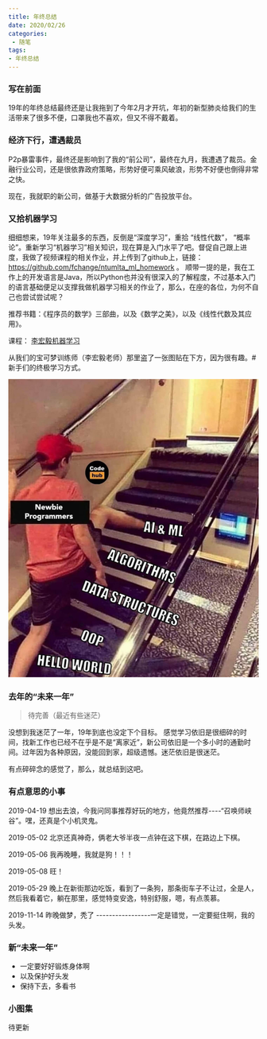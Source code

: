 ```yaml
---
title: 年终总结
date: 2020/02/26
categories: 
 - 随笔
tags: 
- 年终总结
---
```

### 写在前面

19年的年终总结最终还是让我拖到了今年2月才开坑，年初的新型肺炎给我们的生活带来了很多不便，口罩我也不喜欢，但又不得不戴着。

### 经济下行，遭遇裁员

P2p暴雷事件，最终还是影响到了我的“前公司”，最终在九月，我遭遇了裁员。金融行业公司，还是很依靠政府策略，形势好便可乘风破浪，形势不好便也倒得非常之快。

现在，我就职的新公司，做基于大数据分析的广告投放平台。

### 又拾机器学习

细细想来，19年关注最多的东西，反倒是“深度学习”，重拾 “线性代数”， “概率论”。重新学习“机器学习”相关知识，现在算是入门水平了吧。督促自己跟上进度，我做了视频课程的相关作业，并上传到了github上，链接：https://github.com/fchange/ntumlta_ml_homework 。
顺带一提的是，我在工作上的开发语言是Java，所以Python也并没有很深入的了解程度，不过基本入门的语言基础便足以支撑我做机器学习相关的作业了，那么，在座的各位，为何不自己也尝试尝试呢？


推荐书籍：《程序员的数学》三部曲，以及《数学之美》，以及《线性代数及其应用》。

课程： [李宏毅机器学习](https://www.bilibili.com/video/av10590361/?p=22)


从我们的宝可梦训练师（李宏毅老师）那里盗了一张图贴在下方，因为很有趣。#新手们的终极学习方式。

![](/blogimg/newbie_ai.png)

### 去年的“未来一年”

> 待完善（最近有些迷茫）

没想到我迷茫了一年，19年到底也没定下个目标。
感觉学习依旧是很细碎的时间，找新工作也已经不在乎是不是“离家近”，新公司依旧是一个多小时的通勤时间。过年因为各种原因，没能回到家，超级遗憾。迷茫依旧是很迷茫。

有点碎碎念的感觉了，那么，就总结到这吧。

### 有点意思的小事

2019-04-19 想出去浪，今我问同事推荐好玩的地方，他竟然推荐----“召唤师峡谷”。嘿，还真是个小机灵鬼。

2019-05-02 北京还真神奇，俩老大爷半夜一点钟在这下棋，在路边上下棋。

2019-05-06 我再晚睡，我就是狗！！！

2019-05-08 旺！

2019-05-29 晚上在新街那边吃饭，看到了一条狗，那条街车子不让过，全是人，然后我看着它，躺在那里，感觉特变安逸，特别舒服，嗯，有点羡慕。

2019-11-14 昨晚做梦，秃了 -----------------一定是错觉，一定要挺住啊，我的头发。

### 新“未来一年”

 - 一定要好好锻炼身体啊
 - 以及保护好头发
 - 保持下去，多看书

### 小图集

待更新